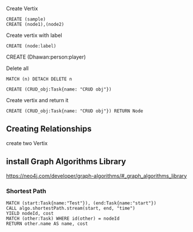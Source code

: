Create Vertix
~~~
CREATE (sample)
CREATE (node1),(node2)
~~~
Create vertix with label
~~~
CREATE (node:label)
~~~
CREATE (Dhawan:person:player)

Delete all
~~~
MATCH (n) DETACH DELETE n
~~~
~~~
CREATE (CRUD_obj:Task{name: "CRUD obj"})
~~~
Create vertix and return it
~~~
CREATE (CRUD_obj:Task{name: "CRUD obj"}) RETURN Node
~~~
## Creating Relationships
create two Vertix

## install Graph Algorithms Library

https://neo4j.com/developer/graph-algorithms/#_graph_algorithms_library

### Shortest Path
~~~
MATCH (start:Task{name:"Test"}), (end:Task{name:"start"})
CALL algo.shortestPath.stream(start, end, "time")
YIELD nodeId, cost
MATCH (other:Task) WHERE id(other) = nodeId
RETURN other.name AS name, cost
~~~
